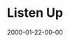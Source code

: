 ---
layout: message
category: message
series: "Talking to God"
title: "Listen Up"
date: 2000-01-22-00-00
message_id: 392
---
